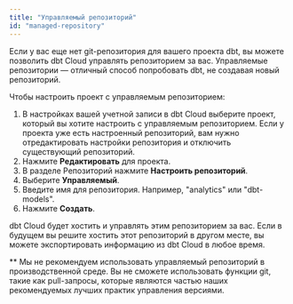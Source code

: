 ```yaml
---
title: "Управляемый репозиторий"
id: "managed-repository"
---
```


Если у вас еще нет git-репозитория для вашего проекта dbt, вы можете позволить dbt Cloud управлять репозиторием за вас. Управляемые репозитории — отличный способ попробовать dbt, не создавая новый репозиторий.

Чтобы настроить проект с управляемым репозиторием:

1. В настройках вашей учетной записи в dbt Cloud выберите проект, который вы хотите настроить с управляемым репозиторием. Если у проекта уже есть настроенный репозиторий, вам нужно отредактировать настройки репозитория и отключить существующий репозиторий.
2. Нажмите **Редактировать** для проекта.
3. В разделе Репозиторий нажмите **Настроить репозиторий**.
4. Выберите **Управляемый**.
5. Введите имя для репозитория. Например, "analytics" или "dbt-models".
6. Нажмите **Создать**.
   <Lightbox src="/img/docs/dbt-cloud/cloud-configuring-dbt-cloud/managed-repo.png" title="Добавление управляемого репозитория"/>

dbt Cloud будет хостить и управлять этим репозиторием за вас. Если в будущем вы решите хостить этот репозиторий в другом месте, вы можете экспортировать информацию из dbt Cloud в любое время.

** Мы не рекомендуем использовать управляемый репозиторий в производственной среде. Вы не сможете использовать функции git, такие как pull-запросы, которые являются частью наших рекомендуемых лучших практик управления версиями.